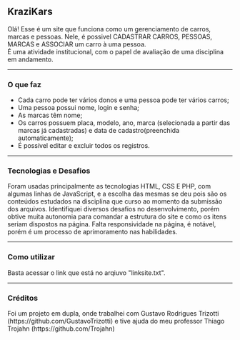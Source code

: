 ## KraziKars

<p>Olá! Esse é um site que funciona como um gerenciamento de carros, marcas e pessoas. Nele, é possivel CADASTRAR CARROS, PESSOAS, MARCAS e ASSOCIAR um carro à uma pessoa.<br>
É uma atividade institucional, com o papel de avaliação de uma disciplina em andamento.</p>

<hr>

<h3>O que faz</h3>
<ul>
<li>Cada carro pode ter vários donos e uma pessoa pode ter vários carros;</li>
<li>Uma pessoa possui nome, login e senha;</li>
<li>As marcas têm nome;</li>
<li>Os carros possuem placa, modelo, ano, marca (selecionada a partir das marcas já cadastradas) e data de cadastro(preenchida automaticamente); </li>
<li>É possível editar e excluir todos os registros.</li>
</ul>

<hr>

<h3>Tecnologias e Desafios</h3>
<p>Foram usadas principalmente as tecnologias HTML, CSS E PHP, com algumas linhas de JavaScript, e a escolha das mesmas se deu pois são os conteúdos estudados na disciplina
que curso ao momento da submissão dos arquivos. Identifiquei diversos desafios no desenvolvimento, porém obtive muita autonomia para comandar a estrutura do site e como os
itens seriam dispostos na página. Falta responsividade na página, é notável, porém é um processo de aprimoramento nas habilidades.</p> <hr>
<h3>Como utilizar</h3>
<p>Basta acessar o link que está no arqiuvo "linksite.txt".</p>

<hr>

<h3>Créditos</h3>
<p>Foi um projeto em dupla, onde trabalhei com Gustavo Rodrigues Trizotti (https://github.com/GustavoTrizotti) e tive ajuda do meu professor Thiago Trojahn (https://github.com/Trojahn)</p>
